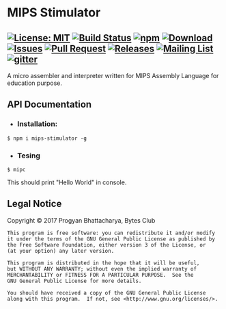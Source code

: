 # MIPS Stimulator

[![License: MIT](https://img.shields.io/badge/License-GPLv3-blue.svg)](https://www.gnu.org/licenses)
[![Build Status](https://travis-ci.org/BytesClub/MIPS-Stimulator.svg?branch=master)](https://travis-ci.org/BytesClub/MIPS-Stimulator)
[![npm](https://img.shields.io/npm/v/npm.svg)](https://www.npmjs.com/package/mips-stimulator)
[![Download](https://img.shields.io/npm/dt/mips-stimulator.svg)](https://yarnpkg.com/en/package/mips-stimulator)
[![Issues](https://img.shields.io/github/issues/BytesClub/MIPS-Stimulator.svg)](https://github.com/BytesClub/MIPS-Stimulator/issues)
[![Pull Request](https://img.shields.io/github/issues-pr/BytesClub/MIPS-Stimulator.svg)](https://github.com/BytesClub/MIPS-Stimulator/pulls)
[![Releases](https://img.shields.io/github/release/BytesClub/MIPS-Stimulator.svg)](https://github.com/BytesClub/MIPS-Stimulator/releases)
[![Mailing List](https://img.shields.io/badge/Mailing%20List-BytesClub-blue.svg)](mailto:bytes-club@googlegroups.com)
[![gitter](https://badges.gitter.im/gitterHQ/gitterHQ.github.io.svg)](https://gitter.im/Bytes_Club/General)
---

A micro assembler and interpreter written for MIPS Assembly Language for education purpose.

## API Documentation
* ### Installation:
```
$ npm i mips-stimulator -g
```
* ### Tesing
```
$ mipc
```
This should print "Hello World" in console.

## Legal Notice
Copyright &copy;  2017  Progyan Bhattacharya, Bytes Club

    This program is free software: you can redistribute it and/or modify
    it under the terms of the GNU General Public License as published by
    the Free Software Foundation, either version 3 of the License, or
    (at your option) any later version.

    This program is distributed in the hope that it will be useful,
    but WITHOUT ANY WARRANTY; without even the implied warranty of
    MERCHANTABILITY or FITNESS FOR A PARTICULAR PURPOSE.  See the
    GNU General Public License for more details.

    You should have received a copy of the GNU General Public License
    along with this program.  If not, see <http://www.gnu.org/licenses/>.
